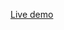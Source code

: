 [Live demo](https://rikschennink.github.io/smashing-magazine-lazy-loading-javascript-with-conditioner/killer-for-loop/)